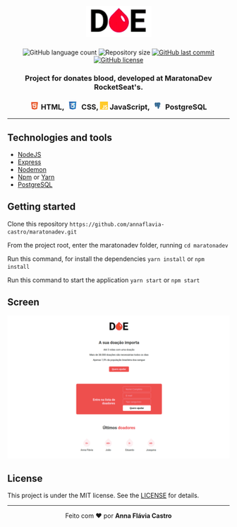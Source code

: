 <h1 align="center">
    <img alt="" title="" src="images/logo.png">
</h1>

<p align="center">
  <img alt="GitHub language count" src="https://img.shields.io/github/languages/count/annaflavia-castro/maratonadev.svg">

  <img alt="Repository size" src="https://img.shields.io/github/repo-size/annaflavia-castro/maratonadev.svg">
  
  <a href="https://github.com/annaflavia-castro/maratonadev/commits/master">
    <img alt="GitHub last commit" src="https://img.shields.io/github/last-commit/annaflavia-castro/maratonadev.svg"></a>
  
  <a href="https://github.com/annaflavia-castro/maratonadev/blob/master/LICENSE">
    <img alt="GitHub license" src="https://img.shields.io/badge/license-MIT-success?style=flat"></a>
</p>

<h3 align="center"> Project for donates blood, developed at MaratonaDev RocketSeat's. </h3>

<h3 align="center"><img src="images/html.png" alt="html" height="18"> HTML, <img src="images/css.png" alt="css" height="18"> CSS, <img src="images/js.png" alt="js" height="18"> JavaScript, <img src="images/postgresql.png" alt="postgresql" height="18"> PostgreSQL </h3>

---

## Technologies and tools

<ul>
    <li><a href="https://nodejs.org/en/">NodeJS</a></li>
    <li><a href="https://expressjs.com/pt-br/">Express</a></li>
    <li><a href="https://www.npmjs.com/package/nodemon">Nodemon</a></li>
    <li><a href="https://www.npmjs.com/get-npm">Npm</a> or <a href="https://classic.yarnpkg.com/pt-BR/docs/install/#debian-stable">Yarn</a></li>
    <li><a href="https://www.postgresql.org/">PostgreSQL</a></li>
</ul>

## Getting started

Clone this repository `https://github.com/annaflavia-castro/maratonadev.git`

From the project root, enter the maratonadev folder, running `cd maratonadev`

Run this command, for install the dependencies `yarn install` or `npm install`

Run this command to start the application `yarn start` or `npm start`

## Screen

![image](https://github.com/annaflavia-castro/maratonadev/blob/master/images/screen-web.png)

## License
This project is under the MIT license. See the [LICENSE](LICENSE.md) for details.

---

<p align="center">Feito com ❤️ por <strong>Anna Flávia Castro</p>


